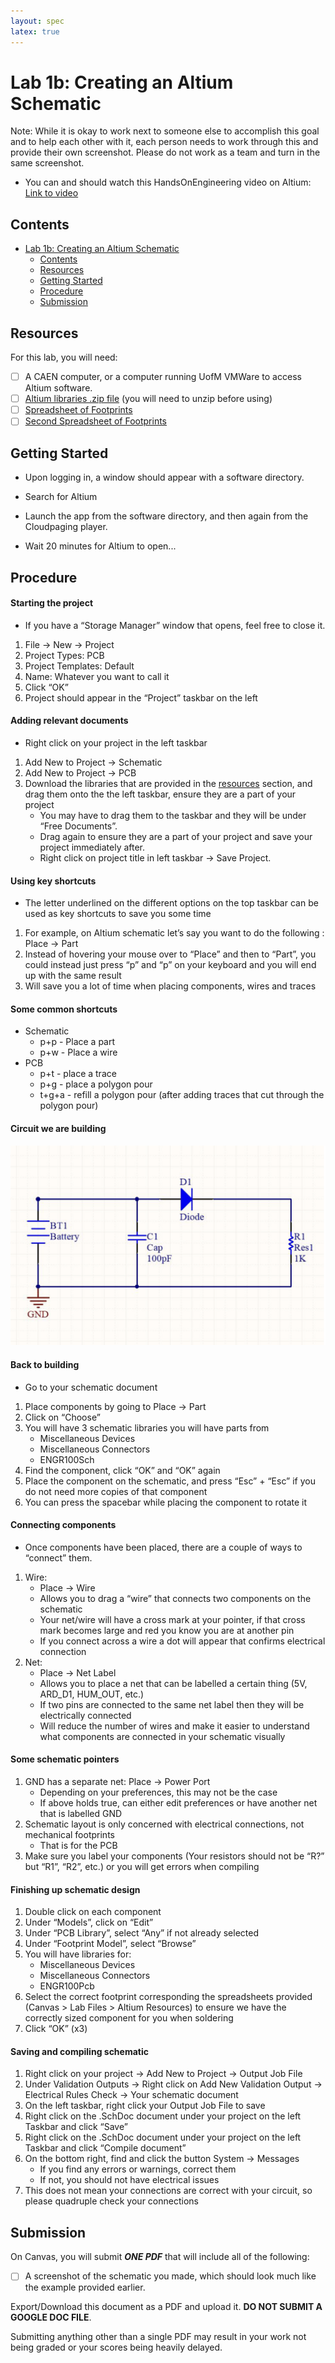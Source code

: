 ```yaml
---
layout: spec
latex: true
---
```


# Lab 1b: Creating an Altium Schematic

<div class="primer-spec-callout danger" markdown="1">
Note: While it is okay to work next to someone else to accomplish this goal and to help each other with it, each person needs to work through this and provide their own screenshot.  Please do not work as a team and turn in the same screenshot.
</div>

- You can and should watch this HandsOnEngineering video on Altium: [Link to video](https://www.youtube.com/watch?v=9W7zGEHqjcg)

## Contents

- [Lab 1b: Creating an Altium Schematic](#lab-1b-creating-an-altium-schematic)
  - [Contents](#contents)
  - [Resources](#resources)
  - [Getting Started](#getting-started)
  - [Procedure](#procedure)
  - [Submission](#submission)

## Resources

For this lab, you will need:

- [ ] A CAEN computer, or a computer running UofM VMWare to access Altium software.
- [ ] [Altium libraries .zip file](https://drive.google.com/file/d/1JMCNjsRCwUEqwYapCFaCCkwo2zHAycD3/view?usp=drive_link) (you will need to unzip before using)
- [ ] [Spreadsheet of Footprints](https://drive.google.com/file/d/1tsC8cM-wiYfIB25BBM7o7ymhQ4F3gtD8/view?usp=sharing)
- [ ] [Second Spreadsheet of Footprints](https://drive.google.com/file/d/1LVTbnMMa6W0KI2mwZwTfUbNu1QJWeqjq/view?usp=sharing)

## Getting Started

- Upon logging in, a window should appear with a software directory.

- Search for Altium

- Launch the app from the software directory, and then again from the Cloudpaging player.

- Wait 20 minutes for Altium to open...

## Procedure

#### Starting the project

- If you have a “Storage Manager” window that opens, feel free to close it.

1. File -> New -> Project
1. Project Types: PCB
1. Project Templates: Default
1. Name: Whatever you want to call it
1. Click “OK”
1. Project should appear in the “Project” taskbar on the left

#### Adding relevant documents

- Right click on your project in the left taskbar

1. Add New to Project -> Schematic
1. Add New to Project -> PCB
1. Download the libraries that are provided in the [resources](#resources) section, and drag them onto the
the left taskbar, ensure they are a part of your project
    - You may have to drag them to the taskbar and they will be under “Free Documents”.
    - Drag again to ensure they are a part of your project and save your project immediately after.
    - Right click on project title in left taskbar -> Save Project.

#### Using key shortcuts

- The letter underlined on the different options on the top taskbar can be used
as key shortcuts to save you some time

1. For example, on Altium schematic let’s say you want to do the following :
Place -> Part
1. Instead of hovering your mouse over to “Place” and then to “Part”, you could
instead just press “p” and “p” on your keyboard and you will end up with the
same result
1. Will save you a lot of time when placing components, wires and traces

#### Some common shortcuts

- Schematic
    - p+p - Place a part
    - p+w - Place a wire
- PCB
    - p+t - place a trace
    - p+g - place a polygon pour
    - t+g+a - refill a polygon pour (after adding traces that cut through the polygon pour)

#### Circuit we are building

![Schematic we are building](../media/circuit-schematic-build.png)

#### Back to building

- Go to your schematic document

1. Place components by going to Place -> Part
1. Click on “Choose”
1. You will have 3 schematic libraries you will have parts from
    - Miscellaneous Devices
    - Miscellaneous Connectors
    - ENGR100Sch
1. Find the component, click “OK” and “OK” again
1. Place the component on the schematic, and press “Esc” + “Esc” if you do not
need more copies of that component
1. You can press the spacebar while placing the component to rotate it

#### Connecting components

- Once components have been placed, there are a couple of ways to “connect”
them.

1. Wire:
    - Place -> Wire
    - Allows you to drag a “wire” that connects two components on the schematic
    - Your net/wire will have a cross mark at your pointer, if that cross mark becomes large and red you know you are at another pin
    - If you connect across a wire a dot will appear that confirms electrical connection
1. Net:
    - Place -> Net Label
    - Allows you to place a net that can be labelled a certain thing (5V, ARD_D1, HUM_OUT, etc.)
    - If two pins are connected to the same net label then they will be electrically connected
    - Will reduce the number of wires and make it easier to understand what components are connected in your schematic visually

#### Some schematic pointers

1. GND has a separate net: Place -> Power Port
    - Depending on your preferences, this may not be the case
    - If above holds true, can either edit preferences or have another net that is labelled GND
1. Schematic layout is only concerned with electrical connections, not mechanical footprints
    - That is for the PCB
1. Make sure you label your components (Your resistors should not be “R?” but
“R1”, “R2”, etc.) or you will get errors when compiling

#### Finishing up schematic design

1. Double click on each component
1. Under “Models”, click on “Edit”
1. Under “PCB Library”, select “Any” if not already selected
1. Under “Footprint Model”, select “Browse”
1. You will have libraries for:
    - Miscellaneous Devices
    - Miscellaneous Connectors
    - ENGR100Pcb
1. Select the correct footprint corresponding the spreadsheets provided (Canvas > Lab Files > Altium Resources) to ensure we have the correctly sized component for you when soldering
1. Click “OK” (x3)

#### Saving and compiling schematic

1. Right click on your project -> Add New to Project -> Output Job File
1. Under Validation Outputs -> Right click on Add New Validation Output -> Electrical Rules Check -> Your schematic document
1. On the left taskbar, right click your Output Job File to save
1. Right click on the .SchDoc document under your project on the left Taskbar and click “Save”
1. Right click on the .SchDoc document under your project on the left Taskbar and click “Compile document”
1. On the bottom right, find and click the button System -> Messages
    - If you find any errors or warnings, correct them
    - If not, you should not have electrical issues
1. This does not mean your connections are correct with your circuit, so please quadruple check your connections

## Submission

On Canvas, you will submit ***ONE PDF*** that will include all of the following:

- [ ] A screenshot of the schematic you made, which should look much like the example provided earlier.

Export/Download this document as a PDF and upload it. **DO NOT SUBMIT A GOOGLE DOC FILE**.

<div class="primer-spec-callout danger" markdown="1">
Submitting anything other than a single PDF may result in your work not being graded or your scores being heavily delayed.
</div>